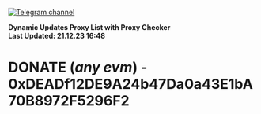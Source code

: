 [![Telegram channel](https://img.shields.io/endpoint?url=https://runkit.io/damiankrawczyk/telegram-badge/branches/master?url=https://t.me/n4z4v0d)](https://t.me/n4z4v0d) 

**Dynamic Updates Proxy List with Proxy Checker**  
**Last Updated: 21.12.23 16:48**

# DONATE (_any evm_) - 0xDEADf12DE9A24b47Da0a43E1bA70B8972F5296F2
